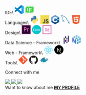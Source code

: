 <div id="ide-tools">
  IDE\
  <img height=30 src="https://github.com/devicons/devicon/blob/master/icons/vscode/vscode-original.svg"/>
  <img height=30 src="https://github.com/ArunSK-15/ArunSK-15/blob/main/assets/icons/qt.png"/>
</div>

<div id="code_language">
  Languages\
  <img height=30 src="https://github.com/devicons/devicon/blob/master/icons/python/python-original.svg"/>
  <img height=30 src="https://github.com/devicons/devicon/blob/master/icons/javascript/javascript-original.svg"/>
  <img height=30 src="https://github.com/devicons/devicon/blob/master/icons/cplusplus/cplusplus-original.svg"/>
  <img height=30 src="https://github.com/devicons/devicon/blob/master/icons/mysql/mysql-original.svg"/>
  <img height=30 src="https://github.com/devicons/devicon/blob/master/icons/html5/html5-original.svg"/>
</div>

<div id="design">
  Design\
  <img height=30 src="https://github.com/devicons/devicon/blob/master/icons/premierepro/premierepro-original.svg"/>
  <img height=30 src="https://github.com/devicons/devicon/blob/master/icons/canva/canva-original.svg"/>
  <img height=30 src="https://github.com/devicons/devicon/blob/master/icons/xd/xd-line.svg"/>
</div>

<div id="ds-frameworks">
  Data Science - Framework\
  <img height=30 src="https://github.com/devicons/devicon/blob/master/icons/pandas/pandas-original.svg"/>
  <img height=30 src="https://github.com/devicons/devicon/blob/master/icons/numpy/numpy-original.svg"/>
<div/>
  
<div id="web-frameworks">
  Web - Framework\
  <img height=30 src="https://github.com/devicons/devicon/blob/master/icons/react/react-original.svg"/>
  <img height=30 src="https://github.com/devicons/devicon/blob/master/icons/nextjs/nextjs-original.svg"/>
<div/>

<div id="tools">
  Tools\
  <img height=30 src="https://github.com/devicons/devicon/blob/master/icons/git/git-original.svg"/>
  <img height=30 src="https://github.com/devicons/devicon/blob/master/icons/github/github-original.svg"/>
  <img height=30 src="https://github.com/devicons/devicon/blob/master/icons/docker/docker-original.svg"/>
<div/>
  
Connect with me

<div id="header" align="left" use-margin="auto">
  <a href="https://www.linkedin.com/in/arun-s-k-8aa3a7225/">
    <img src="https://img.shields.io/badge/LinkedIn-0077B5?style=for-the-badge&logo=linkedin&logoColor=white"/>
  </a>
    <a href="https://www.linkedin.com/in/arun-s-k-8aa3a7225/">
      <img src="https://img.shields.io/badge/Twitter-1DA1F2?style=for-the-badge&logo=twitter&logoColor=white"/>
  </a>
      <a href="arun15092003@gmail.com">       
      <img src="https://img.shields.io/badge/Gmail-D14836?style=for-the-badge&logo=gmail&logoColor=white"/>
  </a>
</div>
Want to know about me
<a href="https://www.linkedin.com/in/arun-s-k-8aa3a7225/">
  <b> MY PROFILE </b>
</a>
